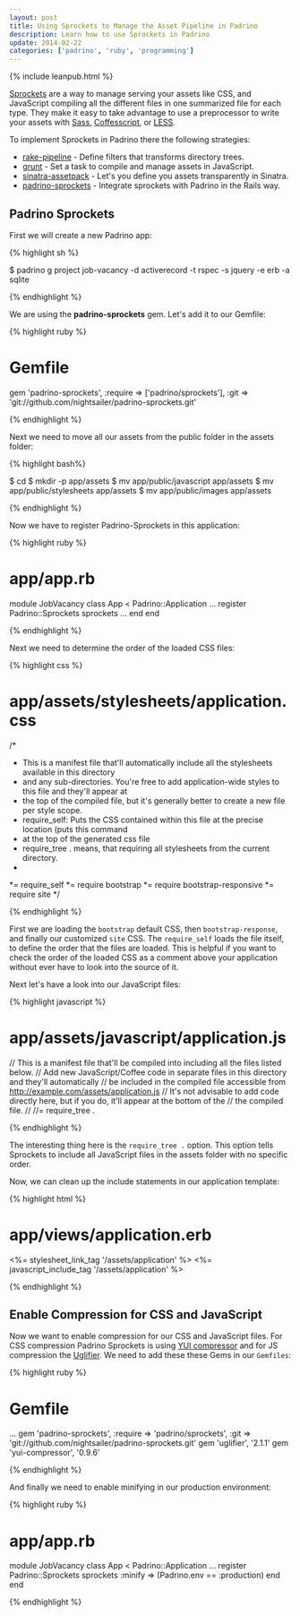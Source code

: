 ```yaml
---
layout: post
title: Using Sprockets to Manage the Asset Pipeline in Padrino
description: Learn how to use Sprockets in Padrino
update: 2014-02-22
categories: ['padrino', 'ruby', 'programming']
---
```

{% include leanpub.html %}


[Sprockets](https://github.com/sstephenson/sprockets) are a way to manage serving your assets like CSS, and JavaScript
compiling all the different files in one summarized file for each type. They make it easy to take advantage to use a
preprocessor to write your assets with [Sass](http://sass-lang.com/), [Coffesscript](http://coffeescript.org/), or
[LESS](http://lesscss.org/).


To implement Sprockets in Padrino there the following strategies:


- [rake-pipeline](https://github.com/livingsocial/rake-pipeline) - Define filters that transforms directory trees.
- [grunt](http://gruntjs.com/) - Set a task to compile and manage assets in JavaScript.
- [sinatra-assetpack](https://github.com/rstacruz/sinatra-assetpack) - Let's you define you assets transparently in Sinatra.
- [padrino-sprockets](https://github.com/nightsailer/padrino-sprockets) - Integrate sprockets with Padrino in the Rails way.


## Padrino Sprockets

First we will create a new Padrino app:


{% highlight sh %}

$ padrino g project job-vacancy -d activerecord -t rspec -s jquery -e erb -a sqlite

{% endhighlight %}


We are using the **padrino-sprockets** gem. Let's add it to our Gemfile:


{% highlight ruby %}

# Gemfile
gem 'padrino-sprockets', :require => ['padrino/sprockets'], :git => 'git://github.com/nightsailer/padrino-sprockets.git'

{% endhighlight %}


Next we need to move all our assets from the public folder in the assets folder:


{% highlight bash%}

$ cd <path-to-your-padrino-app>
$ mkdir -p app/assets
$ mv app/public/javascript app/assets
$ mv app/public/stylesheets app/assets
$ mv app/public/images app/assets

{% endhighlight %}


Now we have to register Padrino-Sprockets in this application:


{% highlight ruby %}

# app/app.rb
module JobVacancy
  class App < Padrino::Application
    ...
    register Padrino::Sprockets
    sprockets
    ...
  end
end

{% endhighlight %}


Next we need to determine the order of the loaded CSS files:


{% highlight css %}

# app/assets/stylesheets/application.css
/*
 * This is a manifest file that'll automatically include all the stylesheets available in this directory
 * and any sub-directories. You're free to add application-wide styles to this file and they'll appear at
 * the top of the compiled file, but it's generally better to create a new file per style scope.
 * require_self: Puts the CSS contained within this file at the precise location (puts this command
 * at the top of the generated css file
 * require_tree . means, that requiring all stylesheets from the current directory.
 *
 *= require_self
 *= require bootstrap
 *= require bootstrap-responsive
 *= require site
*/

{% endhighlight %}


First we are loading the `bootstrap` default CSS, then `bootstrap-response`, and finally our customized `site` CSS. The
`require_self` loads the file itself, to define the order that the files are loaded. This is helpful if you want to
check the order of the loaded CSS as a comment above your application without ever have to look into the source of it.


Next let's have a look into our JavaScript files:


{% highlight javascript %}

# app/assets/javascript/application.js

// This is a manifest file that'll be compiled into including all the files listed below.
// Add new JavaScript/Coffee code in separate files in this directory and they'll automatically
// be included in the compiled file accessible from http://example.com/assets/application.js
// It's not advisable to add code directly here, but if you do, it'll appear at the bottom of the
// the compiled file.
//
//= require_tree .

{% endhighlight %}


The interesting thing here is the `require_tree .` option. This option tells Sprockets to include all
JavaScript files in the assets folder with no specific order.


Now, we can clean up the include statements in our application template:


{% highlight html %}

# app/views/application.erb

<!DOCTYPE html>
<html lang="en-US">
<head>
  <title>Job Vacancy - find the best jobs</title>
  <%= stylesheet_link_tag '/assets/application' %>
  <%= javascript_include_tag '/assets/application' %>
</head>

{% endhighlight %}


## Enable Compression for CSS and JavaScript

Now we want to enable compression for our CSS and JavaScript files. For CSS compression Padrino Sprockets is using
[YUI compressor](https://github.com/sstephenson/ruby-yui-compressor) and for JS compression the
[Uglifier](https://github.com/lautis/uglifier). We need to add these these Gems in our `Gemfiles`:


{% highlight ruby %}

# Gemfile
...
gem 'padrino-sprockets', :require => 'padrino/sprockets', :git => 'git://github.com/nightsailer/padrino-sprockets.git'
gem 'uglifier', '2.1.1'
gem 'yui-compressor', '0.9.6'

{% endhighlight %}


And finally we need to enable minifying in our production environment:


{% highlight ruby %}

# app/app.rb
module JobVacancy
  class App < Padrino::Application
    ...
    register Padrino::Sprockets
    sprockets :minify => (Padrino.env == :production)
  end
end

{% endhighlight %}

